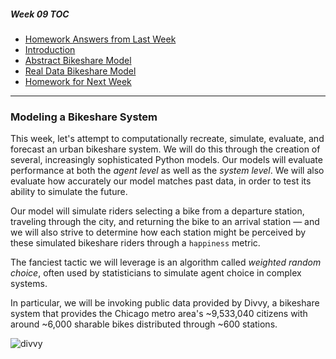 ##### Week 09 TOC
- [Homework Answers from Last Week](answers.md)
- [Introduction](readme.md)
- [Abstract Bikeshare Model](abstract_model.md)
- [Real Data Bikeshare Model](data_model.md)
- [Homework for Next Week](homework.md)

-----

### Modeling a Bikeshare System

This week, let's attempt to computationally recreate, simulate, evaluate, and forecast an urban bikeshare system. We will do this through the creation of several, increasingly sophisticated Python models. Our models will evaluate performance at both the *agent level* as well as the *system level*. We will also evaluate how accurately our model matches past data, in order to test its ability to simulate the future.

Our model will simulate riders selecting a bike from a departure station, traveling through the city, and returning the bike to an arrival station — and we will also strive to determine how each station might be perceived by these simulated bikeshare riders through a `happiness` metric. 

The fanciest tactic we will leverage is an algorithm called *weighted random choice*, often used by statisticians to simulate agent choice in complex systems.

In particular, we will be invoking public data provided by Divvy, a bikeshare system that provides the Chicago metro area's ~9,533,040 citizens with around ~6,000 sharable bikes distributed through ~600 stations.

![divvy](https://www.firebellydesign.com/uploads/work/divvy/b0_0__01Divvy.jpg)
